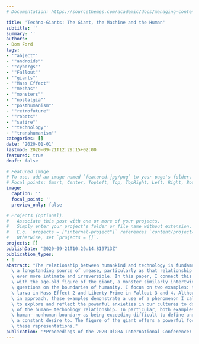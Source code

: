 ```yaml
---
# Documentation: https://sourcethemes.com/academic/docs/managing-content/

title: 'Techno-Giants: The Giant, the Machine and the Human'
subtitle: ''
summary: ''
authors:
- Dom Ford
tags:
- '"abject"'
- '"androids"'
- '"cyborgs"'
- '"Fallout"'
- '"giants"'
- '"Mass Effect"'
- '"mechas"'
- '"monsters"'
- '"nostalgia"'
- '"posthumanism"'
- '"retrofuture"'
- '"robots"'
- '"satire"'
- '"technology"'
- '"transhumanism"'
categories: []
date: '2020-01-01'
lastmod: 2020-09-21T12:29:15+02:00
featured: true
draft: false

# Featured image
# To use, add an image named `featured.jpg/png` to your page's folder.
# Focal points: Smart, Center, TopLeft, Top, TopRight, Left, Right, BottomLeft, Bottom, BottomRight.
image:
  caption: ''
  focal_point: ''
  preview_only: false

# Projects (optional).
#   Associate this post with one or more of your projects.
#   Simply enter your project's folder or file name without extension.
#   E.g. `projects = ["internal-project"]` references `content/project/deep-learning/index.md`.
#   Otherwise, set `projects = []`.
projects: []
publishDate: '2020-09-21T10:29:14.819713Z'
publication_types:
- 1
abstract: "The relationship between humankind and technology is fundamental, but also\
  \ a longstanding source of unease, particularly as that relationship has become\
  \ ever more intimate and irreversible. In this paper, I connect this age-old anxiety\
  \ with the age-old figure of the giant, a monster similarly intertwined with ancient\
  \ questions on the boundaries of humanity. I focus on two examples: the Human-Reaper\
  \ larva in Mass Effect 2 and Liberty Prime in Fallout 3 and 4. Although different\
  \ in approach, these examples demonstrate a use of a phenomenon I call the `techno-giant'\
  \ to explore and reflect the powerful anxieties in our cultures to do with the future\
  \ of the human– technology relationship. In particular, both examples expose the\
  \ human– nonhuman boundary as being exceeding difficult to define and place, despite\
  \ a constant desire to. The figure of the giant offers a powerful focal point for\
  \ these representations."
publication: '*Proceedings of the 2020 DiGRA International Conference: Play Everywhere*'
---
```

